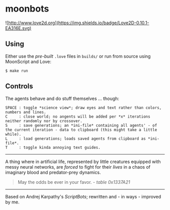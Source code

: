 # moonbots

![http://www.love2d.org](https://img.shields.io/badge/Love2D-0.10.1-EA316E.svg)

Using
---
Either use the *pre-built* `.love` files in `builds/` or run from source using MoonScript and Love:
```
$ make run
```

Controls
---
The agents behave and do stuff themselves ... though:

```
SPACE : toggle *science view*; draw eyes and text rather than colors, numbers and lines.
C     : close world; no angents will be added per *x* iterations neither randomly nor by crossover.
S     : save generations; an *ini-file* containing all agents' - of the current iteration - data to clipboard (this might take a little while).
L     : load generations; loads saved agents from clipboard as *ini-file*.
T     : toggle kinda annoying text guides.
```

---

A thing where in artificial life, represented by little creatures equipped with messy neural networks, are *forced* to fight for their *lives* in
a chaos of imaginary blood and predator-prey dynamics.

> May the odds be ever in your favor. - *table 0x1337A21*

---

Based on Andrej Karpathy's *ScriptBots*; rewritten and - in ways - improved by me.
